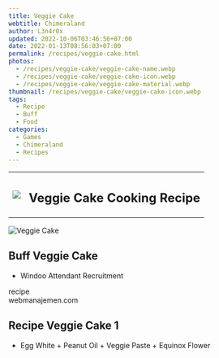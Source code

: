 ```yaml
---
title: Veggie Cake
webtitle: Chimeraland
author: L3n4r0x
updated: 2022-10-06T03:46:56+07:00
date: 2022-01-13T08:56:03+07:00
permalink: /recipes/veggie-cake.html
photos:
  - /recipes/veggie-cake/veggie-cake-name.webp
  - /recipes/veggie-cake/veggie-cake-icon.webp
  - /recipes/veggie-cake/veggie-cake-material.webp
thumbnail: /recipes/veggie-cake/veggie-cake-icon.webp
tags:
  - Recipe
  - Buff
  - Food
categories:
  - Games
  - Chimeraland
  - Recipes
---
```


<section id="bootstrap-wrapper"><link rel="stylesheet" href="https://cdn.statically.io/gh/dimaslanjaka/Web-Manajemen/40ac3225/css/bootstrap-4.5-wrapper.css"/><div class="row mb-2"><div class="col-md-12 mb-2"><table class="table" id="post-info"><tbody><tr><td><img class="d-inline-block me-2" src="/chimeraland/recipes/veggie-cake/veggie-cake-icon.webp" width="auto" height="auto"/></td><td><h1 class="fs-5">Veggie Cake Cooking Recipe</h1></td></tr></tbody></table></div></div><div class="card mb-2"><div class="row g-0"><div class="col-sm-4 position-relative mb-2"><img src="/chimeraland/recipes/veggie-cake/veggie-cake-material.webp" class="card-img fit-cover w-100 h-100" alt="Veggie Cake" data-fancybox="true"/></div><div class="col-sm-8 mb-2"><div class="card-body"><h2 class="card-title fs-5">Buff Veggie Cake</h2><div class="card-text"><ul><li>Windoo Attendant Recruitment</li></ul></div><span class="badge rounded-pill bg-dark">recipe</span></div><div class="card-footer text-end text-muted">webmanajemen.com</div></div></div></div><div class="row mb-2"><div class="col-12 col-lg-6 recipe-item mb-2"><div class="card"><div class="card-body"><h2 class="card-title fs-5">Recipe Veggie Cake 1</h2><div class="card-text"><ul><li>Egg White<span> + </span>Peanut Oil<span> + </span>Veggie Paste<span> + </span>Equinox Flower</li></ul></div></div></div></div></div></section>